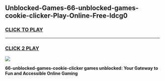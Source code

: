 
## Unblocked-Games-66-unblocked-games-cookie-clicker-Play-Online-Free-ldcg0
<h3>
<a href="https://premium76.site?title=66-unblocked-games-cookie-clicker&ref=26A">CLICK TO PLAY</a></h3>
<hr>

<h3>
<a href="https://premium76.site?title=66-unblocked-games-cookie-clicker&ref=26A">CLICK 2 PLAY</a>
  
</h3>

<a href="https://premium76.site?title=66-unblocked-games-cookie-clicker&ref=26A"><img src="https://clearcache.store/games.png"></a>


**66-unblocked-games-cookie-clicker games unblocked: Your Gateway to Fun and Accessible Online Gaming**
